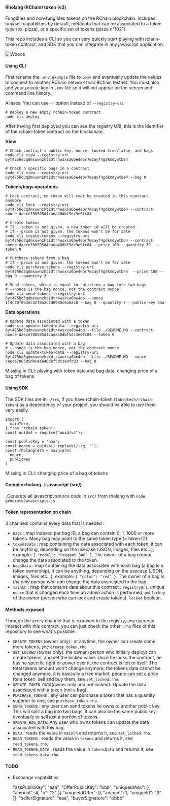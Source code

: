 #### Rholang (RChain) token  (v3)

Fungibles and non-fungibles tokens on the RChain blockchain. Includes buy/sell capabilities by default, metadata that can be associated to a token type (ex: pizza), or a specific set of tokens (pizza n°1021).

This repo includes a CLI so you can very quickly start playing with rchain-token contract, and SDK that you can integrate in any javascript application.

![Woods](https://images.pexels.com/photos/640809/pexels-photo-640809.jpeg?auto=compress&cs=tinysrgb&dpr=2&h=750&w=300)

#### Using CLI

First rename the `.env.example` file to `.env` and eventually update the values to connect to another RChain network than RChain testnet. You must also add your private key in `.env` file so it will not appear on the screen and command line history.

Aliases: You can use `-r` option instead of `--registry-uri`

```
# Deploy a new empty rchain-token contract
node cli deploy
```

After having first deployed you can see the registry URI, this is the identifier of the rchain-token contract on the blockchain.

**View**

```
# Check contract's public key, nonce, locked true/false, and bags
node cli view --registry-uri 6yt475hd3qdmxuwnzktidtr4wsxsa6be4eor7mzayf4gdkmdywtbe4
```

```
# Check a specific bags in a contract
node cli view --registry-uri 6yt475hd3qdmxuwnzktidtr4wsxsa6be4eor7mzayf4gdkmdywtbe4 --bag 0
```

**Tokens/bags operations**

```
# Lock contract, no token will ever be created in this contract anymore
node cli lock --registry-uri 6yt475hd3qdmxuwnzktidtr4wsxsa6be4eor7mzayf4gdkmdywtbe4 --contract-nonce daece708505d4caea40dbf5dc3e0fc84
```

```
# Create tokens
# If --token is not given, a new token id will be created
# If --price is not given, the tokens won't be for sale
node cli create-tokens --registry-uri 6yt475hd3qdmxuwnzktidtr4wsxsa6be4eor7mzayf4gdkmdywtbe4 --contract-nonce daece708505d4caea40dbf5dc3e0fc84 --price 100 --quantity 30  --token 0
```

```
# Purchase tokens from a bag
# If --price is not given, the tokens won't be for sale
node cli purchase-tokens --registry-uri 6yt475hd3qdmxuwnzktidtr4wsxsa6be4eor7mzayf4gdkmdywtbe4  --price 100 --bag 0 --quantity 3
```

```
# Send tokens, which is equal to splitting a bag into two bags
# --nonce is the bag nonce, not the contract nonce
node cli send-tokens --registry-uri 6yt475hd3qdmxuwnzktidtr4wsxsa6be4eo --nonce 1f4c20f6b3ec42f0a2c2d6980c6a8ac8 --bag 0 --quantity 7 --public-key aaa
```

**Data operations**

```
# Update data associated with a token
node cli update-token-data --registry-uri 6yt475hd3qdmxuwnzktidtr4wsxsa6be4eo --file ./README.MD --contract-nonce daece708505d4caea40dbf5dc3e0fc84 --token 0
```

```
# Update data associated with a bag
# --nonce is the bag nonce, not the contract nonce
node cli update-token-data --registry-uri 6yt475hd3qdmxuwnzktidtr4wsxsa6be4eo --file ./README.MD --nonce caece708505d4caea40dbf5dc3e0fc83 --bag 0
```

Missing in CLI: playing with token data and bag data, changing price of a bag of tokens

#### Using SDK

The SDK files are in `./src`, if you have rchain-token (`fabcotech/rchain-token`) as a dependency of your project, you should be able to use them very easily.

```
import {
  mainTerm,
} from "rchain-token";
const uuidv4 = require("uuid/v4");

const publicKey = 'aaa';
const nonce = uuidv4().replace(/-/g, "");
const rholangTerm = mainTerm(
  nonce,
  publicKey
)
```

Missing in CLI: changing price of a bag of tokens

#### Compile rholang -> javascript (src/)

_Generate all javascript source code in `src/` from rholang with `node generateJavascripts.js`

#### Token representation on chain

3 channels contains every data that is needed :

- `bags` : map indexed per bag ID, a bag can contain 0, 1, 1000 or more tokens. Many bag may point to the same token type (= token ID).
- `tokensData` : map containing the data associated with each token, it can be anything, depending on the usecase (JSON, images, files etc...), example: `{ "model": "Peugeot 308" }`. The owner of a bag _cannot_ change the data associated to the token.
- `bagsData` : map containing the data associated with each bag (a bag is a token ownership), it can be anything, depending on the usecase (JSON, images, files etc...), example: `{ "color": "red" }`. The owner of a bag _is the only person who can_ change the data associated to the bag.
- `mainCh` : map that contains data about this contract : `registryUri`, unique `nonce` that is changed each time an admin action is performed, `publicKey` of the owner (person who can lock and create tokens), `locked` boolean.

#### Methods exposed

Through the `entry` channel that is exposed to the registry, any user can interact with this contract, you can just check the other `.rho` files of this repository to see what's possible .

- `CREATE_TOKENS` (owner only) : at anytime, the owner can create some more tokens, see `create_token.rho`.
- `SET_LOCKED` (owner only): the owner (person who initially deploy) can create tokens, and set the locked value. Once he locks the contract, he has no specific right or power over it, the contract is left to itself. The total tokens amount won't change anymore, the tokens data cannot be changed anymore, it is basically a free market, people can set a price for a token, sell and buy them, see `set_locked.rho`.
- `UPDATE_TOKEN_DATA`(owner only and not locked): Update the data associated with a token (not a bag).
- `PURCHASE_TOKENS` : any user can purchase a token that has a quantity superior to one, see `purchase_token.rho`.
- `SEND_TOKENS` : any user can send tokens he owns to another public key. This will split a bag into two bags, it can also be the same public key, eventually to sell just a portion of tokens.
- `UPDATE_BAG_DATA`: Any user who owns tokens can update the data associated with this bag.
- `READ` : reads the value in `mainCh` and returns it, see `set_locked.rho`.
- `READ_TOKENS` : reads the value in `tokens` and returns it, see `read_tokens.rho`.
- `READ_TOKENS_DATA` : reads the value in `tokensData` and returns it, see `read_tokens_data.rho`.

#### TODO

- Exchange capabilities

  "askPublicKey": "aaa",
  "OfferPublicKey": "bbb",
  "uniqueIdAsk": [{ "amount": 4, "n": "3" }]
  "uniqueIdOffer": [{ "amount": 1, "uniqueId": "3" }],
  "sellerSignature": "aaa",
  "buyerSignature": "bbbb"
